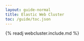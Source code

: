 ```yaml
---
layout: guide-normal
title: Elastic Web Cluster
toc: /guide/toc.json
---
```


{% readj webcluster.include.md %}
